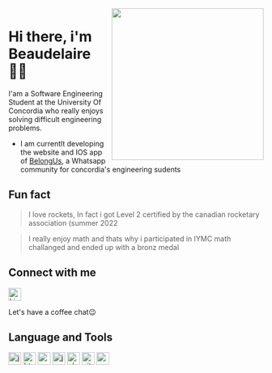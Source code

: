 <img align="right" src="https://media4.giphy.com/media/3owypkjxtrXUvhJiCY/giphy.gif" width="300"/>

# Hi there, i'm Beaudelaire 👋🏽

I'am a Software Engineering Student at the University Of Concordia who really enjoys solving difficult engineering problems.

- I am currentlt developing the website and IOS app of [BelongUs](https://docs.google.com/document/d/1IuSOaxtsMd30wU9x3ZmzJ6PDUtk63v7HkQ83sMQtfJ0/edit?usp=sharing), a Whatsapp community for concordia's engineering sudents



## Fun fact

> I love rockets, In fact i got Level 2 certified by the canadian rocketary association (summer 2022

> I really enjoy math and thats why i participated in IYMC math challanged and ended up with a bronz medal


## Connect with me

[<img src="https://github.com/Tsounguinzo/devicon/blob/master/icons/linkedin/linkedin-original.svg" alt="LinkedIn" width="25" height="25" />](https://www.linkedin.com/in/beaudelaire-tsoungui-nzodoumkouo-809744231/)  

Let's have a coffee chat😉

## Language and Tools

<p align="left">
<img src="https://github.com/Tsounguinzo/devicon/blob/master/icons/java/java-original.svg" alt="java" width="25" height="25" />
<img src="https://github.com/Tsounguinzo/devicon/blob/master/icons/html5/html5-original.svg" alt="html5" width="25" height="25" />
<img src="https://github.com/Tsounguinzo/devicon/blob/master/icons/css3/css3-original.svg" alt="css3" width="25" height="25" />
<img src="https://github.com/Tsounguinzo/devicon/blob/master/icons/javascript/javascript-original.svg" alt="javascript" width="25" height="25" />
<img src="https://github.com/Tsounguinzo/devicon/blob/master/icons/php/php-original.svg" alt="php" width="25" height="25" />
<img src="https://github.com/Tsounguinzo/devicon/blob/master/icons/git/git-original.svg" alt="git" width="25" height="25" />
<img src="https://github.com/Tsounguinzo/devicon/blob/master/icons/swift/swift-original.svg" alt="swift" width="25" height="25" />
</p>
